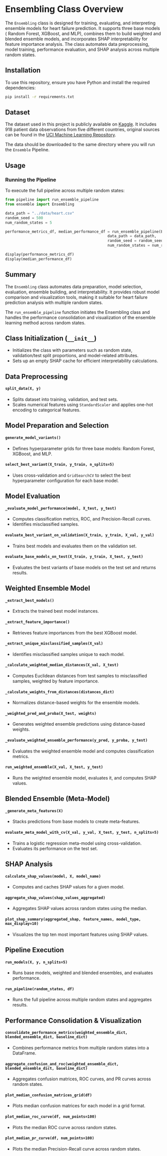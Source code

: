 # Ensembling Class Overview
The `Ensembling` class is designed for training, evaluating, and interpreting ensemble models for heart failure prediction. It supports three base models ( Random Forest, XGBoost, and MLP), combines them to build weighted and blended ensemble models, and incorporates SHAP interpretability for feature importance analysis. The class automates data preprocessing, model training, performance evaluation, and SHAP analysis across multiple random states.

## Installation
To use this repository, ensure you have Python and install the required dependencies:

```bash
pip install -r requirements.txt
```

## Dataset
The dataset used in this project is publicly available on [Kaggle](https://www.kaggle.com/datasets/fedesoriano/heart-failure-prediction/data). It includes 918 patient data observations from five different countries, original sources can be found in the [UCI Machine Learning Repository](https://archive.ics.uci.edu/dataset/45/heart+disease).

The data should be downloaded to the same directory where you will run the `Ensemble` Pipeline.  
## Usage
### Running the Pipeline
To execute the full pipeline across multiple random states:
```python
from pipeline import run_ensemble_pipeline
from ensemble import Ensembling

data_path = "../data/heart.csv"
random_seed = 500
num_random_states = 5

performance_metrics_df, median_performance_df = run_ensemble_pipeline(Ensembling, 
                                              data_path = data_path, 
                                              random_seed = random_seed, 
                                              num_random_states = num_random_states)

display(performance_metrics_df)
display(median_performance_df)

```

## Summary
The `Ensembling` class automates data preparation, model selection, evaluation, ensemble building, and interpretability. It provides robust model comparison and visualization tools, making it suitable for heart failure prediction analysis with multiple random states.

The `run_ensemble_pipeline` function initiates the Ensembling class and handles the performance consolidation and visualization of the ensemble learning method across random states. 

## Class Initialization (`__init__`)
- Initializes the class with parameters such as random state, validation/test split proportions, and model-related attributes.
- Sets up an empty SHAP cache for efficient interpretability calculations.

## Data Preprocessing
#### `split_data(X, y)`
- Splits dataset into training, validation, and test sets.
- Scales numerical features using `StandardScaler` and applies one-hot encoding to categorical features.

## Model Preparation and Selection
#### `generate_model_variants()`
- Defines hyperparameter grids for three base models: Random Forest, XGBoost, and MLP.

#### `select_best_variant(X_train, y_train, n_splits=5)`
- Uses cross-validation and `GridSearchCV` to select the best hyperparameter configuration for each base model.

## Model Evaluation
#### `_evaluate_model_performance(model, X_test, y_test)`
- Computes classification metrics, ROC, and Precision-Recall curves.
- Identifies misclassified samples.

#### `evaluate_best_variant_on_validation(X_train, y_train, X_val, y_val)`
- Trains best models and evaluates them on the validation set.

#### `evaluate_base_models_on_test(X_train, y_train, X_test, y_test)`
- Evaluates the best variants of base models on the test set and returns results.

## Weighted Ensemble Model
#### `_extract_best_models()`
- Extracts the trained best model instances.

#### `_extract_feature_importance()`
- Retrieves feature importances from the best XGBoost model.

#### `_extract_unique_misclassified_samples(X_val)`
- Identifies misclassified samples unique to each model.

#### `_calculate_weighted_median_distances(X_val, X_test)`
- Computes Euclidean distances from test samples to misclassified samples, weighted by feature importance.

#### `_calculate_weights_from_distances(distances_dict)`
- Normalizes distance-based weights for the ensemble models.

#### `_weighted_pred_and_proba(X_test, weights)`
- Generates weighted ensemble predictions using distance-based weights.

#### `_evaluate_weighted_ensemble_performance(y_pred, y_proba, y_test)`
- Evaluates the weighted ensemble model and computes classification metrics.

#### `run_weighted_ensemble(X_val, X_test, y_test)`
- Runs the weighted ensemble model, evaluates it, and computes SHAP values.

## Blended Ensemble (Meta-Model)
#### `_generate_meta_features(X)`
- Stacks predictions from base models to create meta-features.

#### `evaluate_meta_model_with_cv(X_val, y_val, X_test, y_test, n_splits=5)`
- Trains a logistic regression meta-model using cross-validation.
- Evaluates its performance on the test set.

## SHAP Analysis
#### `calculate_shap_values(model, X, model_name)`
- Computes and caches SHAP values for a given model.

#### `aggregate_shap_values(shap_values_aggregated)`
- Aggregates SHAP values across random states using the median.

#### `plot_shap_summary(aggregated_shap, feature_names, model_type, max_display=10)`
- Visualizes the top ten most important features using SHAP values.

## Pipeline Execution
#### `run_models(X, y, n_splits=5)`
- Runs base models, weighted and blended ensembles, and evaluates performance.

#### `run_pipeline(random_states, df)`
- Runs the full pipeline across multiple random states and aggregates results.

## Performance Consolidation & Visualization
#### `consolidate_performance_metrics(weighted_ensemble_dict, blended_ensemble_dict, baseline_dict)`
- Combines performance metrics from multiple random states into a DataFrame.

#### `aggregate_confusion_and_roc(weighted_ensemble_dict, blended_ensemble_dict, baseline_dict)`
- Aggregates confusion matrices, ROC curves, and PR curves across random states.

#### `plot_median_confusion_matrices_grid(df)`
- Plots median confusion matrices for each model in a grid format.

#### `plot_median_roc_curve(df, num_points=100)`
- Plots the median ROC curve across random states.

#### `plot_median_pr_curve(df, num_points=100)`
- Plots the median Precision-Recall curve across random states.


